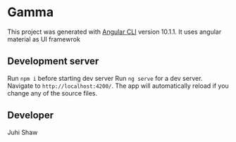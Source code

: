 # Gamma

This project was generated with [Angular CLI](https://github.com/angular/angular-cli) version 10.1.1.
It uses angular material as UI framewrok

## Development server

Run  `npm i` before starting dev server
Run `ng serve` for a dev server. Navigate to `http://localhost:4200/`. The app will automatically reload if you change any of the source files.

## Developer
Juhi Shaw
